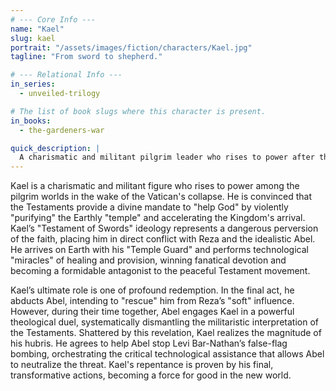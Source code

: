 ```yaml
---
# --- Core Info ---
name: "Kael"
slug: kael
portrait: "/assets/images/fiction/characters/Kael.jpg"
tagline: "From sword to shepherd."

# --- Relational Info ---
in_series:
  - unveiled-trilogy

# The list of book slugs where this character is present.
in_books:
  - the-gardeners-war

quick_description: |
  A charismatic and militant pilgrim leader who rises to power after the Vatican's collapse. He reinterprets the Testaments into a doctrine of holy war, becoming a formidable antagonist whose quest for redemption is pivotal to the final act.
---
```

Kael is a charismatic and militant figure who rises to power among the pilgrim worlds in the wake of the Vatican's collapse. He is convinced that the Testaments provide a divine mandate to "help God" by violently "purifying" the Earthly "temple" and accelerating the Kingdom's arrival. Kael’s "Testament of Swords" ideology represents a dangerous perversion of the faith, placing him in direct conflict with Reza and the idealistic Abel. He arrives on Earth with his "Temple Guard" and performs technological "miracles" of healing and provision, winning fanatical devotion and becoming a formidable antagonist to the peaceful Testament movement.

Kael’s ultimate role is one of profound redemption. In the final act, he abducts Abel, intending to "rescue" him from Reza’s "soft" influence. However, during their time together, Abel engages Kael in a powerful theological duel, systematically dismantling the militaristic interpretation of the Testaments. Shattered by this revelation, Kael realizes the magnitude of his hubris. He agrees to help Abel stop Levi Bar-Nathan’s false-flag bombing, orchestrating the critical technological assistance that allows Abel to neutralize the threat. Kael's repentance is proven by his final, transformative actions, becoming a force for good in the new world.

